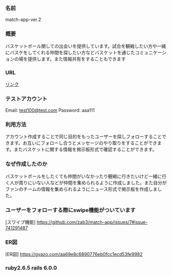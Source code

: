 ### 名前
  match-app-ver.2

### 概要
 バスケットボール関しての出会いを提供しています。試合を観戦したい方や一緒にバスケをしてくれる仲間を探したい方などバスケットを通じたコミュニケーションの場を提供します。また情報共有をすることもできます

### URL 
[リンク](http://13.114.91.191/)

### テストアカウント 
   Email: test100@test.com
   Password: aaa111

### 利用方法  
  アカウント作成することで同じ目的をもったユーザーを探しフォローすることできます。お互いにフォローし合うとメッセージのやり取りをすることができます。またバスケットに関する情報を掲示板形式で確認することができます。

### なぜ作成したのか
  バスケットボールをしたくても仲間がいなかったり観戦に行きたいけど一緒に行く人が周りにいない人などが仲間を集められるように作成しました。また自分がファンのチームの情報を集められるようにニュース形式で掲示板を作成しました。
 
### ユーザーをフォローする際にswipe機能がついています
[スワイプ機能] https://github.com/zab3/match-app/issues/7#issue-741291487

### ER図
[ER図] https://gyazo.com/aa69e8c6890776eb0fcc1ecd53fe9982

### ruby2.6.5 rails 6.0.0

